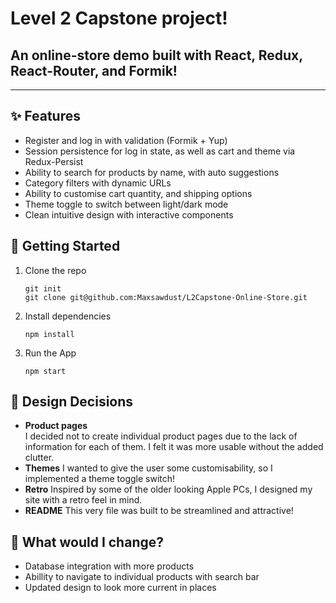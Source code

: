 # Level 2 Capstone project!

## An online-store demo built with React, Redux, React-Router, and Formik!

---

## ✨ Features

- Register and log in with validation (Formik + Yup)
- Session persistence for log in state, as well as cart and theme via Redux-Persist
- Ability to search for products by name, with auto suggestions
- Category filters with dynamic URLs
- Ability to customise cart quantity, and shipping options
- Theme toggle to switch between light/dark mode
- Clean intuitive design with interactive components

## 🚀 Getting Started

1. Clone the repo

   ```
   git init
   git clone git@github.com:Maxsawdust/L2Capstone-Online-Store.git
   ```

2. Install dependencies

   ```
   npm install
   ```

3. Run the App
   ```
   npm start
   ```

## 📝 Design Decisions

- **Product pages**  
  I decided not to create individual product pages due to the lack of information for each of them. I felt it was more usable without the added clutter.
- **Themes**
  I wanted to give the user some customisability, so I implemented a theme toggle switch!
- **Retro**
  Inspired by some of the older looking Apple PCs, I designed my site with a retro feel in mind.
- **README**
  This very file was built to be streamlined and attractive!

## 🤔 What would I change?

- Database integration with more products
- Abillity to navigate to individual products with search bar
- Updated design to look more current in places
